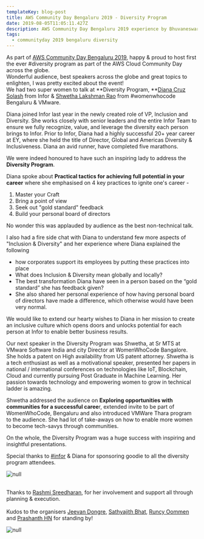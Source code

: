 ```yaml
---
templateKey: blog-post
title: AWS Community Day Bengaluru 2019 - Diversity Program
date: 2019-08-05T11:05:11.427Z
description: AWS Community Day Bengaluru 2019 experience by Bhuvaneswari Subramani
tags:
  - communityday 2019 bengaluru diversity
---
```

As part of [AWS Community Day Bengaluru 2019](https://communityday.awsugblr.in), happy & proud to host first the ever #diversity program as part of the AWS Cloud Community Day across the globe. \
Wonderful audience, best speakers across the globe and great topics to enlighten, I was pretty excited about the event!\
We had two super women to talk at **Diversity Program, **[Diana Cruz Solash](https://www.awsugblr.in/blog/2019-07-22-diana-cruz-solash/) from Infor & [Shwetha Lakshman Rao](https://www.awsugblr.in/blog/2019-07-24-shwetha-lakshman-rao/) from #womenwhocode Bengaluru & VMware. 

Diana joined Infor last year in the newly created role of VP, Inclusion and Diversity. She works closely with senior leaders and the entire Infor Team to ensure we fully recognize, value, and leverage the diversity each person brings to Infor. Prior to Infor, Diana had a highly successful 20+ year career at EY, where she held the title of Director, Global and Americas Diversity &amp; Inclusiveness. Diana an avid runner, have completed five marathons. 

We were indeed honoured to have such an inspiring lady to address the **Diversity Program**.

Diana spoke about **Practical tactics for achieving full potential in your career** where she emphasised on 4 key practices to ignite one's career - 

1. Master your Craft
2. Bring a point of view
3. Seek out "gold standard" feedback
4. Build your personal board of directors

No wonder this was applauded by audience as the best non-technical talk.

I also had a fire side chat with Diana to understand few more aspects of "Inclusion & Diversity" and her experience where Diana explained the following

* how corporates support its employees by putting these practices into place
* What does Inclusion & Diversity mean globally and locally?
* The best transformation Diana have seen in a person based on the “gold standard” she has feedback given? 
* She also shared her personal experience of how having personal board of directors have made a difference, which otherwise would have been very normal.

We would like to extend our hearty wishes to Diana in her mission to create an inclusive culture which opens doors and unlocks potential for each person at Infor to enable better business results.

<photo>

Our next speaker in the Diversity Program was Shwetha, at Sr MTS at VMware Software India and city Director at WomenWhoCode Bangalore. She holds a patent on High availability from US patent attorney. Shwetha is a tech enthusiast as well as a motivational speaker, presented her papers in national / international conferences on technologies like IoT, Blockchain, Cloud and currently pursuing Post Graduate in Machine Learning. Her passion towards technology and empowering women to grow in technical ladder is amazing.

Shwetha addressed the audience on **Exploring opportunities with communities for a successful caree**r, extended invite to be part of WomenWhoCode, Bengaluru and also introduced VMWare Thara program to the audience. She had lot of take-aways on how to enable more women to become tech-savys through communities.

<photo>

On the whole, the Diversity Program was a huge success with inspiring and insightful presentations.

Special thanks to [\#infor](https://www.infor.com/) & Diana for sponsoring goodie to all the diversity program attendees. 

![null](/img/inforgoodie.png)

\
Thanks to [Rashmi Sreedharan](https://www.linkedin.com/in/rashmis/), for her involvement and support all through planning & execution. \
\
Kudos to the organisers [Jeevan Dongre](https://www.linkedin.com/in/jeevandongre/), [Sathyajith Bhat](https://www.linkedin.com/in/sathyabhat/), [Runcy Oommen](https://www.linkedin.com/in/runcyoommen/) and [Prashanth HN](https://www.linkedin.com/in/hnprashanth/) for standing by!

![null](/img/withdiana_jeevan.jpg)
